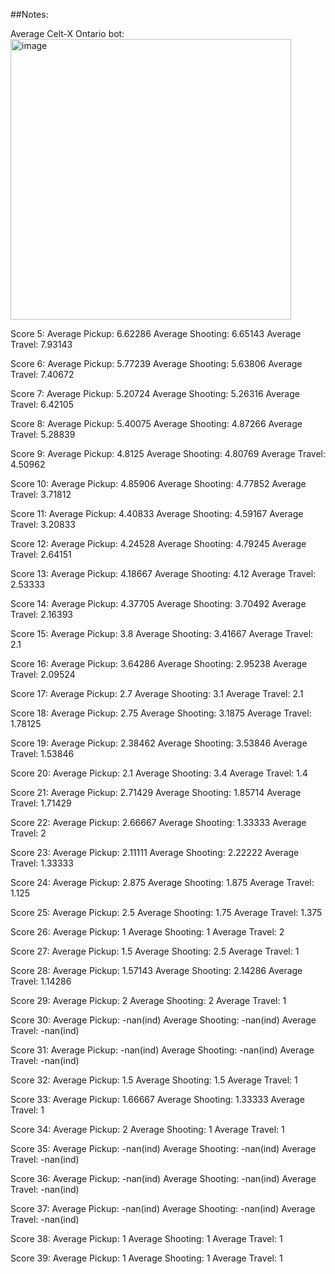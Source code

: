 ##Notes:

Average Celt-X Ontario bot: 
<img width="449" alt="image" src="https://github.com/0Domlightning0/Robotics-Game-2024/assets/99225898/8be1af84-8096-4749-a59f-3731737dc627">

Score 5:   Average Pickup: 6.62286   Average Shooting: 6.65143    Average Travel: 7.93143

Score 6:   Average Pickup: 5.77239   Average Shooting: 5.63806    Average Travel: 7.40672

Score 7:   Average Pickup: 5.20724   Average Shooting: 5.26316    Average Travel: 6.42105

Score 8:   Average Pickup: 5.40075   Average Shooting: 4.87266    Average Travel: 5.28839

Score 9:   Average Pickup: 4.8125   Average Shooting: 4.80769    Average Travel: 4.50962

Score 10:   Average Pickup: 4.85906   Average Shooting: 4.77852    Average Travel: 3.71812

Score 11:   Average Pickup: 4.40833   Average Shooting: 4.59167    Average Travel: 3.20833

Score 12:   Average Pickup: 4.24528   Average Shooting: 4.79245    Average Travel: 2.64151

Score 13:   Average Pickup: 4.18667   Average Shooting: 4.12    Average Travel: 2.53333

Score 14:   Average Pickup: 4.37705   Average Shooting: 3.70492    Average Travel: 2.16393

Score 15:   Average Pickup: 3.8   Average Shooting: 3.41667    Average Travel: 2.1

Score 16:   Average Pickup: 3.64286   Average Shooting: 2.95238    Average Travel: 2.09524

Score 17:   Average Pickup: 2.7   Average Shooting: 3.1    Average Travel: 2.1

Score 18:   Average Pickup: 2.75   Average Shooting: 3.1875    Average Travel: 1.78125

Score 19:   Average Pickup: 2.38462   Average Shooting: 3.53846    Average Travel: 1.53846

Score 20:   Average Pickup: 2.1   Average Shooting: 3.4    Average Travel: 1.4

Score 21:   Average Pickup: 2.71429   Average Shooting: 1.85714    Average Travel: 1.71429

Score 22:   Average Pickup: 2.66667   Average Shooting: 1.33333    Average Travel: 2

Score 23:   Average Pickup: 2.11111   Average Shooting: 2.22222    Average Travel: 1.33333

Score 24:   Average Pickup: 2.875   Average Shooting: 1.875    Average Travel: 1.125

Score 25:   Average Pickup: 2.5   Average Shooting: 1.75    Average Travel: 1.375

Score 26:   Average Pickup: 1   Average Shooting: 1    Average Travel: 2

Score 27:   Average Pickup: 1.5   Average Shooting: 2.5    Average Travel: 1

Score 28:   Average Pickup: 1.57143   Average Shooting: 2.14286    Average Travel: 1.14286

Score 29:   Average Pickup: 2   Average Shooting: 2    Average Travel: 1

Score 30:   Average Pickup: -nan(ind)   Average Shooting: -nan(ind)    Average Travel: -nan(ind)

Score 31:   Average Pickup: -nan(ind)   Average Shooting: -nan(ind)    Average Travel: -nan(ind)

Score 32:   Average Pickup: 1.5   Average Shooting: 1.5    Average Travel: 1

Score 33:   Average Pickup: 1.66667   Average Shooting: 1.33333    Average Travel: 1

Score 34:   Average Pickup: 2   Average Shooting: 1    Average Travel: 1

Score 35:   Average Pickup: -nan(ind)   Average Shooting: -nan(ind)    Average Travel: -nan(ind)

Score 36:   Average Pickup: -nan(ind)   Average Shooting: -nan(ind)    Average Travel: -nan(ind)

Score 37:   Average Pickup: -nan(ind)   Average Shooting: -nan(ind)    Average Travel: -nan(ind)

Score 38:   Average Pickup: 1   Average Shooting: 1    Average Travel: 1

Score 39:   Average Pickup: 1   Average Shooting: 1    Average Travel: 1

